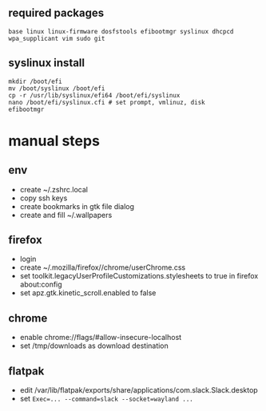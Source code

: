 ## required packages

```
base linux linux-firmware dosfstools efibootmgr syslinux dhcpcd wpa_supplicant vim sudo git
```

## syslinux install

```
mkdir /boot/efi
mv /boot/syslinux /boot/efi
cp -r /usr/lib/syslinux/efi64 /boot/efi/syslinux
nano /boot/efi/syslinux.cfi # set prompt, vmlinuz, disk
efibootmgr
```

# manual steps

## env

- create ~/.zshrc.local
- copy ssh keys
- create bookmarks in gtk file dialog
- create and fill ~/.wallpapers

## firefox

- login
- create ~/.mozilla/firefox/<profile>/chrome/userChrome.css
- set toolkit.legacyUserProfileCustomizations.stylesheets to true in firefox about:config
- set apz.gtk.kinetic_scroll.enabled to false

## chrome

- enable chrome://flags/#allow-insecure-localhost
- set /tmp/downloads as download destination

## flatpak

- edit /var/lib/flatpak/exports/share/applications/com.slack.Slack.desktop
- set `Exec=... --command=slack --socket=wayland ...`
